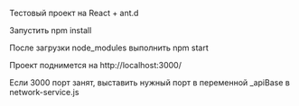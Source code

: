 Тестовый проект на React + ant.d


Запустить npm install

После загрузки node_modules выполнить npm start

Проект поднимется на http://localhost:3000/

Если 3000 порт занят, выставить нужный порт в переменной _apiBase в network-service.js
